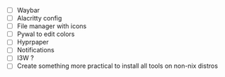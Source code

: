 - [ ] Waybar
- [ ] Alacritty config
- [ ] File manager with icons
- [ ] Pywal to edit colors
- [ ] Hyprpaper
- [ ] Notifications
- [ ] I3W ?
- [ ] Create something more practical to install all tools on non-nix distros